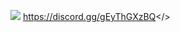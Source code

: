 ![](https://cdn.discordapp.com/attachments/1127744068693282877/1129894232912560219/MOTD-MORDHAU.png)
                                                                                   <a id="Rejoins nous si tu est chill">https://discord.gg/gEyThGXzBQ</>
